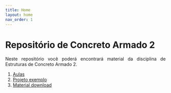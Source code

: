 ```yaml
---
title: Home
layout: home
nav_order: 1
---
```


<h1>Repositório de Concreto Armado 2</h1>

<p align = "justify">
Neste repositório você poderá encontrará material da disciplina de Estruturas de Concreto Armado 2.
</p>

<ol>
  <li>
    <a href="https://www.wmpjrufg.github.io/FEA0064-ECA2/001.html" target="_blank">Aulas</a></li>
  <li>
    <a href="https://www.wmpjrufg.github.io/FEA0064-ECA2/002.html" target="_blank">Projeto exemplo</a></li>
  <li>
    <a href="https://www.wmpjrufg.github.io/FEA0064-ECA2/001.html" target="_blank">Material download</a></li>
</ol>
